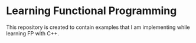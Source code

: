 # Learning Functional Programming

This repository is created to contain examples that I am implementing while learning FP with C++.
